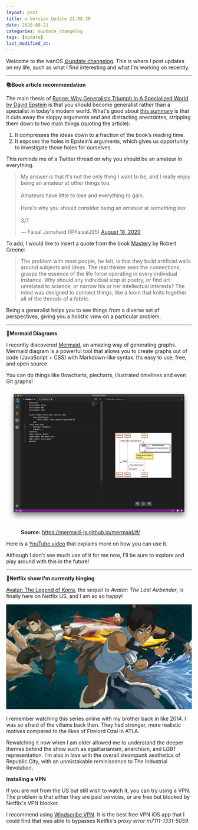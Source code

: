 ```yaml
---
layout: post
title: ⚙️ Version Update 21.08.20
date: 2020-08-21
categories: ⚙️update_changelog
tags: [Update]
last_modified_at:
---
```


Welcome to the ivanOS <u>⚙️update changelog</u>. This is where I post updates on my life, such as what I find interesting and what I'm working on recently.

---
**📚Book article recommendation**

The main thesis of [Range: Why Generalists Triumph In A Specialized World by David Epstein](https://www.goodreads.com/book/show/41795733-range) is that you should become generalist rather than a specialist in today's modern world. What's good about [this summary](https://commoncog.com/blog/range-book-summary/) is that it cuts away the sloppy arguments and and distracting anectdotes, stripping them down to two main things (quoting the article):

1. It compresses the ideas down to a fraction of the book’s reading time.
2. It exposes the holes in Epstein’s arguments, which gives us opportunity to investigate those holes for ourselves.

This reminds me of a Twitter thread on why you should be an amateur in everything.

<blockquote class="twitter-tweet tw-align-center" data-conversation="none"><p lang="en" dir="ltr">My answer is that it&#39;s not the only thing I want to be, and I really enjoy being an amateur at other things too.<br><br>Amateurs have little to lose and everything to gain.<br><br>Here&#39;s why you should consider being an amateur at something too:<br><br>3/7</p>&mdash; Faisal Jamshaid (@FaisalJ95) <a href="https://twitter.com/FaisalJ95/status/1295726498461122560?ref_src=twsrc%5Etfw">August 18, 2020</a></blockquote> <script async src="https://platform.twitter.com/widgets.js" charset="utf-8"></script>

To add, I would like to insert a quote from the book [Mastery](https://www.goodreads.com/book/show/13589182-mastery) by Robert Greene: 
>The problem with most people, he felt, is that they build artificial walls around subjects and ideas. The real thinker sees the connections, grasps the essence of the life force operating in every individual instance. Why should any individual stop at poetry, or find art unrelated to science, or narrow his or her intellectual interests? The mind was designed to connect things, like a loom that knits together all of the threads of a fabric.

Being a generalist helps you to see things from a diverse set of perspectives, giving you a holistic view on a particular problem.

---

<b>🧜Mermaid Diagrams</b>

I recently discovered [Mermaid](https://mermaid-js.github.io/mermaid/#/), an amazing way of generating graphs. Mermaid diagram is a powerful tool that allows you to create graphs out of code (JavaScript + CSS) with Markdown-like syntax. It’s easy to use, free, and open source. 

You can do things like flowcharts, piecharts, illustrated timelines and even Git graphs! 

<picture>
  <img src="/assets/mermaid-graph.png">
  <figure>
    <figcaption><b>Source:</b> <a href="https://mermaid-js.github.io/mermaid/#/">https://mermaid-js.github.io/mermaid/#/</a></figcaption>
  </figure>
</picture>

Here is a [YouTube video](https://youtu.be/7_2IroEs6Is) that explains more on how you can use it.

Although I don't see much use of it for me now, I'll be sure to explore and play around with this in the future!

---

**🍿Netflix show I'm currently binging**

[Avatar: The Legend of Korra](https://en.wikipedia.org/wiki/The_Legend_of_Korra), the sequel to *Avatar: The Last Airbender*, is finally here on Netflix US, and I am so so happy!

<img src="/assets/lok.jpg" class="img dark-mode-opacity">

I remember watching this series online with my brother back in like 2014. I was so afraid of the villains back then. They had stronger, more realistic motives compared to the likes of Firelord Ozai in ATLA. 

Rewatching it now when I am older allowed me to understand the deeper themes behind the show such as egalitarianism, anarchism, and LGBT representation. I'm also in love with the overall steampunk aesthetics of Republic City, with an unmistakable reminiscence to The Industrial Revolution.

<b>Installing a VPN</b>

If you are not from the US but still wish to watch it, you can try using a VPN. The problem is that either they are paid services, or are free but blocked by Netflix's VPN blocker.

I recommend using [Windscribe VPN](https://windscribe.com/?friend=fr5b9puy). It is the best free VPN iOS app that I could find that was able to bypasses Netflix's _proxy error m7111-1331-5059_. 